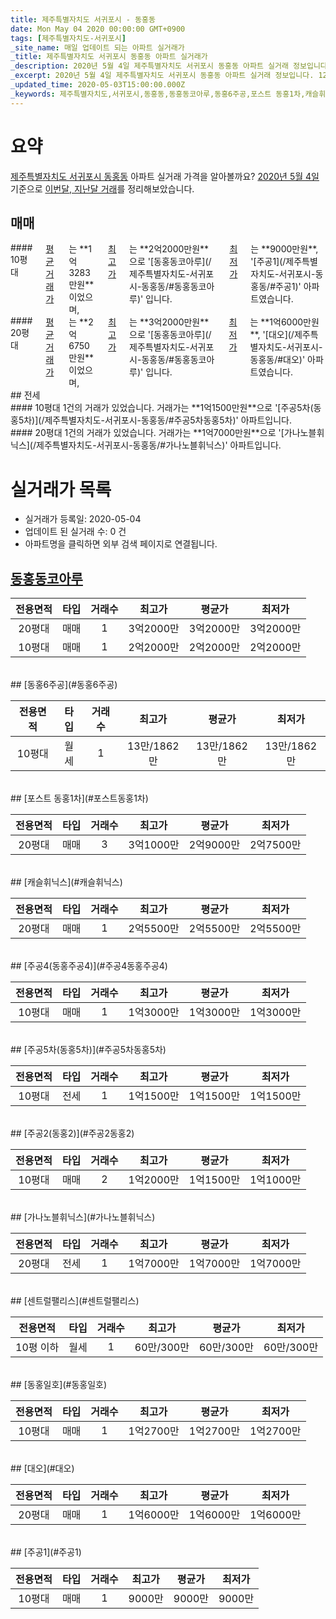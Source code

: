 ```yaml
---
title: 제주특별자치도 서귀포시 - 동홍동
date: Mon May 04 2020 00:00:00 GMT+0900
tags: [제주특별자치도-서귀포시]
_site_name: 매일 업데이트 되는 아파트 실거래가
_title: 제주특별자치도 서귀포시 동홍동 아파트 실거래가
_description: 2020년 5월 4일 제주특별자치도 서귀포시 동홍동 아파트 실거래 정보입니다. 12건 아파트 정보가 있습니다.
_excerpt: 2020년 5월 4일 제주특별자치도 서귀포시 동홍동 아파트 실거래 정보입니다. 12건 아파트 정보가 있습니다.
_updated_time: 2020-05-03T15:00:00.000Z
_keywords: 제주특별자치도,서귀포시,동홍동,동홍동코아루,동홍6주공,포스트 동홍1차,캐슬휘닉스,주공4(동홍주공4),주공5차(동홍5차),주공2(동홍2),가나노블휘닉스,센트럴팰리스,동홍일호,대오,주공1
---
```





# 요약
<ins>제주특별자치도 서귀포시 동홍동</ins> 아파트 실거래 가격을 알아볼까요? <ins>2020년 5월 4일</ins> 기준으로 <ins>이번달, 지난달 거래</ins>를 정리해보았습니다.

## 매매
<div class="container">
<div class="six columns" markdown="1">
#### 10평대
<ins>평균 거래가</ins>는 **1억3283만원**이었으며, <ins>최고가</ins>는 **2억2000만원**으로 '[동홍동코아루](/제주특별자치도-서귀포시-동홍동/#동홍동코아루)' 입니다. <ins>최저가</ins>는 **9000만원**, '[주공1](/제주특별자치도-서귀포시-동홍동/#주공1)' 아파트였습니다.
</div>
<div class="six columns" markdown="1">
#### 20평대
<ins>평균 거래가</ins>는 **2억6750만원**이었으며, <ins>최고가</ins>는 **3억2000만원**으로 '[동홍동코아루](/제주특별자치도-서귀포시-동홍동/#동홍동코아루)' 입니다. <ins>최저가</ins>는 **1억6000만원**, '[대오](/제주특별자치도-서귀포시-동홍동/#대오)' 아파트였습니다.
</div>
</div>
## 전세
<div class="container">
<div class="six columns" markdown="1">
#### 10평대
1건의 거래가 있었습니다. 거래가는 **1억1500만원**으로 '[주공5차(동홍5차)](/제주특별자치도-서귀포시-동홍동/#주공5차동홍5차)' 아파트입니다.
</div>
<div class="six columns" markdown="1">
#### 20평대
1건의 거래가 있었습니다. 거래가는 **1억7000만원**으로 '[가나노블휘닉스](/제주특별자치도-서귀포시-동홍동/#가나노블휘닉스)' 아파트입니다.
</div>
</div>



# 실거래가 목록
- 실거래가 등록일: 2020-05-04
- 업데이트 된 실거래 수: 0 건
- 아파트명을 클릭하면 외부 검색 페이지로 연결됩니다.

## [동홍동코아루](#동홍동코아루)

|전용면적|타입|거래수|최고가|평균가|최저가|
|:---:|:---:|:---:|:---:|:---:|:---:|
|20평대|<span class="deal-type-1">매매</span>|1|3억2000만|3억2000만|3억2000만|
|10평대|<span class="deal-type-1">매매</span>|1|2억2000만|2억2000만|2억2000만|

<br/>
## [동홍6주공](#동홍6주공)

|전용면적|타입|거래수|최고가|평균가|최저가|
|:---:|:---:|:---:|:---:|:---:|:---:|
|10평대|<span class="deal-type-3">월세</span>|1|13만/1862만|13만/1862만|13만/1862만|

<br/>
## [포스트 동홍1차](#포스트동홍1차)

|전용면적|타입|거래수|최고가|평균가|최저가|
|:---:|:---:|:---:|:---:|:---:|:---:|
|20평대|<span class="deal-type-1">매매</span>|3|3억1000만|2억9000만|2억7500만|

<br/>
## [캐슬휘닉스](#캐슬휘닉스)

|전용면적|타입|거래수|최고가|평균가|최저가|
|:---:|:---:|:---:|:---:|:---:|:---:|
|20평대|<span class="deal-type-1">매매</span>|1|2억5500만|2억5500만|2억5500만|

<br/>
## [주공4(동홍주공4)](#주공4동홍주공4)

|전용면적|타입|거래수|최고가|평균가|최저가|
|:---:|:---:|:---:|:---:|:---:|:---:|
|10평대|<span class="deal-type-1">매매</span>|1|1억3000만|1억3000만|1억3000만|

<br/>
## [주공5차(동홍5차)](#주공5차동홍5차)

|전용면적|타입|거래수|최고가|평균가|최저가|
|:---:|:---:|:---:|:---:|:---:|:---:|
|10평대|<span class="deal-type-2">전세</span>|1|1억1500만|1억1500만|1억1500만|

<br/>
## [주공2(동홍2)](#주공2동홍2)

|전용면적|타입|거래수|최고가|평균가|최저가|
|:---:|:---:|:---:|:---:|:---:|:---:|
|10평대|<span class="deal-type-1">매매</span>|2|1억2000만|1억1500만|1억1000만|

<br/>
## [가나노블휘닉스](#가나노블휘닉스)

|전용면적|타입|거래수|최고가|평균가|최저가|
|:---:|:---:|:---:|:---:|:---:|:---:|
|20평대|<span class="deal-type-2">전세</span>|1|1억7000만|1억7000만|1억7000만|

<br/>
## [센트럴팰리스](#센트럴팰리스)

|전용면적|타입|거래수|최고가|평균가|최저가|
|:---:|:---:|:---:|:---:|:---:|:---:|
|10평 이하|<span class="deal-type-3">월세</span>|1|60만/300만|60만/300만|60만/300만|

<br/>
## [동홍일호](#동홍일호)

|전용면적|타입|거래수|최고가|평균가|최저가|
|:---:|:---:|:---:|:---:|:---:|:---:|
|10평대|<span class="deal-type-1">매매</span>|1|1억2700만|1억2700만|1억2700만|

<br/>
## [대오](#대오)

|전용면적|타입|거래수|최고가|평균가|최저가|
|:---:|:---:|:---:|:---:|:---:|:---:|
|20평대|<span class="deal-type-1">매매</span>|1|1억6000만|1억6000만|1억6000만|

<br/>
## [주공1](#주공1)

|전용면적|타입|거래수|최고가|평균가|최저가|
|:---:|:---:|:---:|:---:|:---:|:---:|
|10평대|<span class="deal-type-1">매매</span>|1|9000만|9000만|9000만|

<br/>



